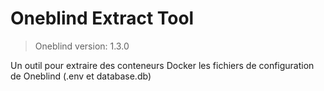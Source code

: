 # Oneblind Extract Tool

> Oneblind version: 1.3.0

Un outil pour extraire des conteneurs Docker les fichiers de configuration de Oneblind (.env et database.db)